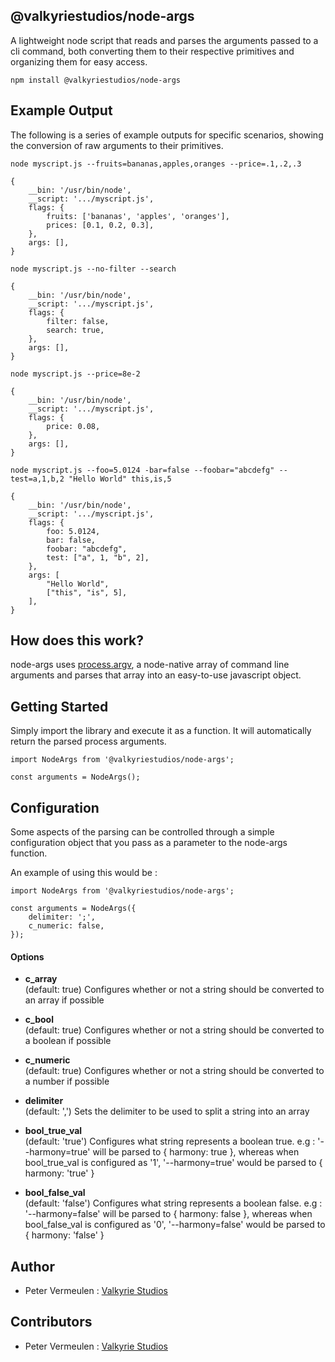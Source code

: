 ## @valkyriestudios/node-args

A lightweight node script that reads and parses the arguments passed to a cli command, both converting them to their respective primitives and
organizing them for easy access.

`npm install @valkyriestudios/node-args`

## Example Output

The following is a series of example outputs for specific scenarios, showing the conversion of raw arguments to their primitives.

```
node myscript.js --fruits=bananas,apples,oranges --price=.1,.2,.3

{
    __bin: '/usr/bin/node',
    __script: '.../myscript.js',
    flags: {
        fruits: ['bananas', 'apples', 'oranges'],
        prices: [0.1, 0.2, 0.3],
    },
    args: [],
}
```

```
node myscript.js --no-filter --search

{
    __bin: '/usr/bin/node',
    __script: '.../myscript.js',
    flags: {
        filter: false,
        search: true,
    },
    args: [],
}
```

```
node myscript.js --price=8e-2

{
    __bin: '/usr/bin/node',
    __script: '.../myscript.js',
    flags: {
        price: 0.08,
    },
    args: [],
}
```

```
node myscript.js --foo=5.0124 -bar=false --foobar="abcdefg" --test=a,1,b,2 "Hello World" this,is,5

{
    __bin: '/usr/bin/node',
    __script: '.../myscript.js',
    flags: {
        foo: 5.0124,
        bar: false,
        foobar: "abcdefg",
        test: ["a", 1, "b", 2],
    },
    args: [
        "Hello World",
        ["this", "is", 5],
    ],
}
```


## How does this work?

node-args uses [process.argv](https://nodejs.org/docs/latest/api/process.html#process_process_argv), a node-native array of command line arguments and
parses that array into an easy-to-use javascript object.


## Getting Started

Simply import the library and execute it as a function. It will automatically return the parsed process arguments.

```
import NodeArgs from '@valkyriestudios/node-args';

const arguments = NodeArgs();
```


## Configuration

Some aspects of the parsing can be controlled through a simple configuration object that you pass as a parameter to the node-args function.

An example of using this would be :

```
import NodeArgs from '@valkyriestudios/node-args';

const arguments = NodeArgs({
    delimiter: ';',
    c_numeric: false,
});
```

#### Options

- **c_array**<br> (default: true)
Configures whether or not a string should be converted to an array if possible

- **c_bool**<br> (default: true)
Configures whether or not a string should be converted to a boolean if possible

- **c_numeric**<br> (default: true)
Configures whether or not a string should be converted to a number if possible

- **delimiter**<br> (default: ',')
Sets the delimiter to be used to split a string into an array

- **bool_true_val**<br> (default: 'true')
Configures what string represents a boolean true. e.g : '--harmony=true' will be parsed to { harmony: true }, whereas when bool_true_val is configured
as '1', '--harmony=true' would be parsed to { harmony: 'true' }

- **bool_false_val**<br> (default: 'false')
Configures what string represents a boolean false. e.g : '--harmony=false' will be parsed to { harmony: false }, whereas when
bool_false_val is configured as '0', '--harmony=false' would be parsed to { harmony: 'false' }

## Author
- Peter Vermeulen : [Valkyrie Studios](www.valkyriestudios.be)


## Contributors
- Peter Vermeulen : [Valkyrie Studios](www.valkyriestudios.be)
